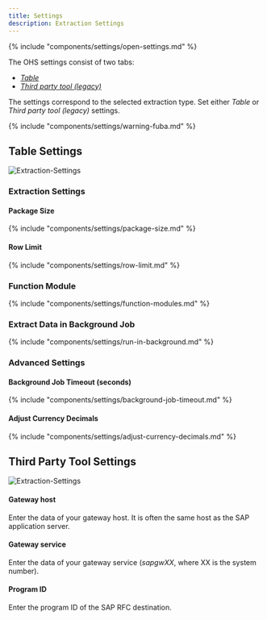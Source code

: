 ```yaml
---
title: Settings
description: Extraction Settings
---
```


{% include "components/settings/open-settings.md"  %}

The OHS settings consist of two tabs: 

- [*Table*](#table-settings)
- [*Third party tool (legacy)*](#third-party-tool-settings)

The settings correspond to the selected extraction type. Set either *Table* or *Third party tool (legacy)* settings.

{% include "components/settings/warning-fuba.md" %}

## Table Settings

![Extraction-Settings](../../assets/images/documentation/components/ohs/settings-tables.png)

### Extraction Settings

#### Package Size

{% include "components/settings/package-size.md" %}

#### Row Limit

{% include "components/settings/row-limit.md" %}

### Function Module

{% include "components/settings/function-modules.md" %}

### Extract Data in Background Job

{% include "components/settings/run-in-background.md" %}

### Advanced Settings

#### Background Job Timeout (seconds)

{% include "components/settings/background-job-timeout.md" %}

#### Adjust Currency Decimals

{% include "components/settings/adjust-currency-decimals.md" %}

## Third Party Tool Settings

![Extraction-Settings](../../assets/images/documentation/components/ohs/settings-third-party-tools.png)

#### Gateway host
Enter the data of your gateway host. It is often the same host as the SAP application server.

#### Gateway service
Enter the data of your gateway service (*sapgwXX*, where XX is the system number).

#### Program ID 
Enter the program ID of the SAP RFC destination.
